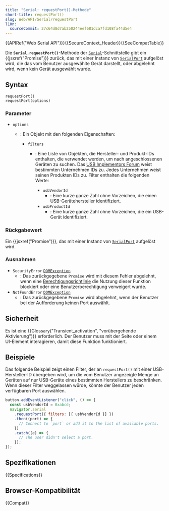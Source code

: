 ```yaml
---
title: "Serial: requestPort()-Methode"
short-title: requestPort()
slug: Web/API/Serial/requestPort
l10n:
  sourceCommit: 27c64d8d7ab250244eef681dca7fd108fa44d5e4
---
```


{{APIRef("Web Serial API")}}{{SecureContext_Header}}{{SeeCompatTable}}

Die **`Serial.requestPort()`**-Methode der [`Serial`](/de/docs/Web/API/Serial)-Schnittstelle gibt ein {{jsxref("Promise")}} zurück, das mit einer Instanz von [`SerialPort`](/de/docs/Web/API/SerialPort) aufgelöst wird, die das vom Benutzer ausgewählte Gerät darstellt, oder abgelehnt wird, wenn kein Gerät ausgewählt wurde.

## Syntax

```js-nolint
requestPort()
requestPort(options)
```

### Parameter

- `options`

  - : Ein Objekt mit den folgenden Eigenschaften:

    - `filters`

      - : Eine Liste von Objekten, die Hersteller- und Produkt-IDs enthalten, die verwendet werden, um nach angeschlossenen Geräten zu suchen. Das [USB Implementors Forum](https://www.usb.org/) weist bestimmten Unternehmen IDs zu. Jedes Unternehmen weist seinen Produkten IDs zu. Filter enthalten die folgenden Werte:

        - `usbVendorId`
          - : Eine kurze ganze Zahl ohne Vorzeichen, die einen USB-Gerätehersteller identifiziert.
        - `usbProductId`
          - : Eine kurze ganze Zahl ohne Vorzeichen, die ein USB-Gerät identifiziert.

### Rückgabewert

Ein {{jsxref("Promise")}}, das mit einer Instanz von [`SerialPort`](/de/docs/Web/API/SerialPort) aufgelöst wird.

### Ausnahmen

- `SecurityError` [`DOMException`](/de/docs/Web/API/DOMException)
  - : Das zurückgegebene `Promise` wird mit diesem Fehler abgelehnt, wenn eine [Berechtigungsrichtlinie](/de/docs/Web/HTTP/Permissions_Policy) die Nutzung dieser Funktion blockiert oder eine Benutzerberechtigung verweigert wurde.
- `NotFoundError` [`DOMException`](/de/docs/Web/API/DOMException)
  - : Das zurückgegebene `Promise` wird abgelehnt, wenn der Benutzer bei der Aufforderung keinen Port auswählt.

## Sicherheit

Es ist eine {{Glossary("Transient_activation", "vorübergehende Aktivierung")}} erforderlich. Der Benutzer muss mit der Seite oder einem UI-Element interagieren, damit diese Funktion funktioniert.

## Beispiele

Das folgende Beispiel zeigt einen Filter, der an `requestPort()` mit einer USB-Hersteller-ID übergeben wird, um die vom Benutzer angezeigte Menge an Geräten auf nur USB-Geräte eines bestimmten Herstellers zu beschränken. Wenn dieser Filter weggelassen würde, könnte der Benutzer jeden verfügbaren Port auswählen.

```js
button.addEventListener("click", () => {
  const usbVendorId = 0xabcd;
  navigator.serial
    .requestPort({ filters: [{ usbVendorId }] })
    .then((port) => {
      // Connect to `port` or add it to the list of available ports.
    })
    .catch((e) => {
      // The user didn't select a port.
    });
});
```

## Spezifikationen

{{Specifications}}

## Browser-Kompatibilität

{{Compat}}
